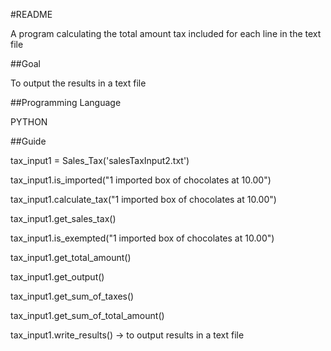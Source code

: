 #README

A program calculating the total amount tax included for each line in the text file

##Goal

To output the results in a text file

##Programming Language

PYTHON

##Guide

tax_input1 = Sales_Tax('salesTaxInput2.txt')

tax_input1.is_imported("1 imported box of chocolates at 10.00")

tax_input1.calculate_tax("1 imported box of chocolates at 10.00")

tax_input1.get_sales_tax()

tax_input1.is_exempted("1 imported box of chocolates at 10.00")

tax_input1.get_total_amount()

tax_input1.get_output()

tax_input1.get_sum_of_taxes()

tax_input1.get_sum_of_total_amount()

tax_input1.write_results() -> to output results in a text file
